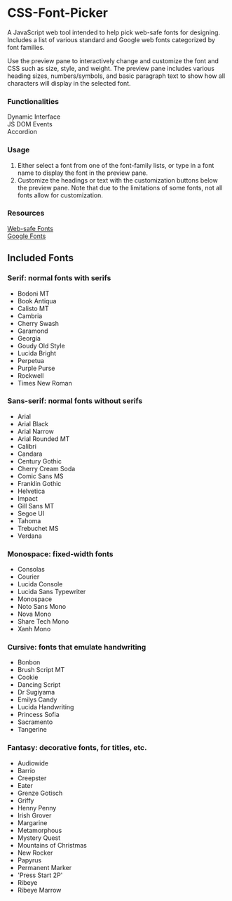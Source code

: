 # CSS-Font-Picker
A JavaScript web tool intended to help pick web-safe fonts for designing. Includes a list of various standard and Google web fonts categorized by font families. 

Use the preview pane to interactively change and customize the font and CSS such as size, style, and weight. The preview pane includes various heading sizes, numbers/symbols, and basic paragraph text to show how all characters will display in the selected font.

### Functionalities
Dynamic Interface \
JS DOM Events \
Accordion

### Usage
1. Either select a font from one of the font-family lists, or type in a font name to display the font in the preview pane. 
2. Customize the headings or text with the customization buttons below the preview pane. Note that due to the limitations of some fonts, not all fonts allow for customization.

### Resources
[Web-safe Fonts](https://blog.hubspot.com/website/web-safe-html-css-fonts) \
[Google Fonts](https://fonts.google.com/)

## Included Fonts
### Serif: normal fonts with serifs
- Bodoni MT
- Book Antiqua
- Calisto MT
- Cambria
- Cherry Swash
- Garamond
- Georgia
- Goudy Old Style
- Lucida Bright
- Perpetua
- Purple Purse
- Rockwell
- Times New Roman


### Sans-serif: normal fonts without serifs
- Arial
- Arial Black
- Arial Narrow
- Arial Rounded MT
- Calibri
- Candara
- Century Gothic
- Cherry Cream Soda
- Comic Sans MS
- Franklin Gothic
- Helvetica
- Impact
- Gill Sans MT
- Segoe UI
- Tahoma
- Trebuchet MS
- Verdana


### Monospace: fixed-width fonts
- Consolas
- Courier
- Lucida Console
- Lucida Sans Typewriter
- Monospace
- Noto Sans Mono
- Nova Mono
- Share Tech Mono
- Xanh Mono


### Cursive: fonts that emulate handwriting
- Bonbon
- Brush Script MT
- Cookie
- Dancing Script
- Dr Sugiyama
- Emilys Candy
- Lucida Handwriting
- Princess Sofia
- Sacramento
- Tangerine


### Fantasy: decorative fonts, for titles, etc.
- Audiowide
- Barrio
- Creepster
- Eater
- Grenze Gotisch
- Griffy
- Henny Penny
- Irish Grover
- Margarine
- Metamorphous
- Mystery Quest
- Mountains of Christmas
- New Rocker
- Papyrus
- Permanent Marker
- 'Press Start 2P'
- Ribeye
- Ribeye Marrow
